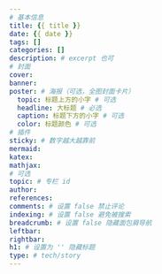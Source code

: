 ```yaml
---
# 基本信息
title: {{ title }}
date: {{ date }}
tags: []
categories: []
description: # excerpt 也可 
# 封面
cover: 
banner: 
poster: # 海报（可选，全图封面卡片）
  topic: 标题上方的小字 # 可选
  headline: 大标题 # 必选
  caption: 标题下方的小字 # 可选
  color: 标题颜色 # 可选
# 插件
sticky: # 数字越大越靠前
mermaid:
katex: 
mathjax: 
# 可选
topic: # 专栏 id
author: 
references:
comments: # 设置 false 禁止评论
indexing: # 设置 false 避免被搜索
breadcrumb: # 设置 false 隐藏面包屑导航
leftbar: 
rightbar:
h1: # 设置为 '' 隐藏标题
type: # tech/story
---
```


